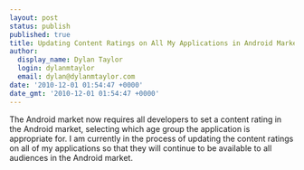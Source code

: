 ```yaml
---
layout: post
status: publish
published: true
title: Updating Content Ratings on All My Applications in Android Market
author:
  display_name: Dylan Taylor
  login: dylanmtaylor
  email: dylan@dylanmtaylor.com
date: '2010-12-01 01:54:47 +0000'
date_gmt: '2010-12-01 01:54:47 +0000'
---
```

<p>The Android market now requires all developers to set a content rating in the Android market, selecting which age group the application is appropriate for. I am currently in the process of updating the content ratings on all of my applications so that they will continue to be available to all audiences in the Android market.</p>

